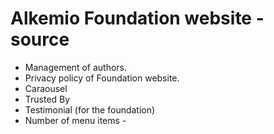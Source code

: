 # Alkemio Foundation website - source

- Management of authors. 
- Privacy policy of Foundation website. 
- Caraousel 
- Trusted By
- Testimonial (for the foundation) 
- Number of menu items - 